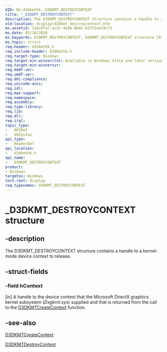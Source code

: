 ```yaml
---
UID: NS:d3dkmthk._D3DKMT_DESTROYCONTEXT
title: "_D3DKMT_DESTROYCONTEXT"
description: The D3DKMT_DESTROYCONTEXT structure contains a handle to a kernel-mode device context to release.
old-location: display\d3dkmt_destroycontext.htm
ms.assetid: 116c0fa7-ac3c-4a56-804c-637514a19c73
ms.date: 05/10/2018
ms.keywords: D3DKMT_DESTROYCONTEXT, D3DKMT_DESTROYCONTEXT structure [Display Devices], OpenGL_Structs_97f52665-09e6-4f11-b2cc-a7abcc61827c.xml, _D3DKMT_DESTROYCONTEXT, d3dkmthk/D3DKMT_DESTROYCONTEXT, display.d3dkmt_destroycontext
ms.topic: struct
req.header: d3dkmthk.h
req.include-header: D3dkmthk.h
req.target-type: Windows
req.target-min-winverclnt: Available in Windows Vista and later versions of the Windows operating systems.
req.target-min-winversvr: 
req.kmdf-ver: 
req.umdf-ver: 
req.ddi-compliance: 
req.unicode-ansi: 
req.idl: 
req.max-support: 
req.namespace: 
req.assembly: 
req.type-library: 
req.lib: 
req.dll: 
req.irql: 
topic_type:
-	APIRef
-	kbSyntax
api_type:
-	HeaderDef
api_location:
-	d3dkmthk.h
api_name:
-	D3DKMT_DESTROYCONTEXT
product:
- Windows
targetos: Windows
tech.root: display
req.typenames: D3DKMT_DESTROYCONTEXT
---
```


# _D3DKMT_DESTROYCONTEXT structure


## -description


The D3DKMT_DESTROYCONTEXT structure contains a handle to a kernel-mode device context to release.


## -struct-fields




### -field hContext

[in] A handle to the device context that the Microsoft DirectX graphics kernel subsystem (<i>Dxgkrnl.sys</i>) supplied and that is returned from the call to the <a href="https://msdn.microsoft.com/library/windows/hardware/ff546814">D3DKMTCreateContext</a> function.


## -see-also




<a href="https://msdn.microsoft.com/library/windows/hardware/ff546814">D3DKMTCreateContext</a>



<a href="https://msdn.microsoft.com/library/windows/hardware/ff546897">D3DKMTDestroyContext</a>
 

 


